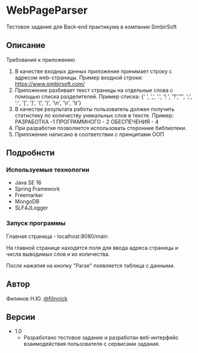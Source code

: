 # WebPageParser

Тестовое задание для Back-end практикума в компании SimbirSoft

## Описание

Требования к приложению
1. В качестве входных данных приложение принимает строку с адресом
web-страницы. Пример входной строки: https://www.simbirsoft.com/
2. Приложение разбивает текст страницы на отдельные слова с помощью
списка разделителей.
Пример списка:
{' ', ',', '.', '! ', '?','"', ';', ':', '[', ']', '(', ')', '\n', '\r', '\t'}
3. В качестве результата работы пользователь должен получить статистику по
количеству уникальных слов в тексте.
Пример:
РАЗРАБОТКА -1
ПРОГРАММНОГО - 2
ОБЕСПЕЧЕНИЯ - 4
4. При разработке позволяется использовать сторонние библиотеки.
5. Приложение написано в соответствии с принципами ООП

## Подробнсти

### Используемые технологии

* Java SE 16
* Spring Framework
* Freemarker
* MongoDB
* SLF4JLogger

### Запуск программы

Главная страница - localhost:8080/main

На главной странице находятся поля для ввода адреса страницы и числа выводимых слов и их количества.

После нажатия на кнопку "Parse" появляется таблица с данными.

## Автор

Филинов Н.Ю. 
[@filinnick](https://vk.com/nickfilinov)

## Версии

* 1.0
    * Разработано тестовое задание и разработан веб-интерфейс взаимодействия пользователя с сервисами задания.
